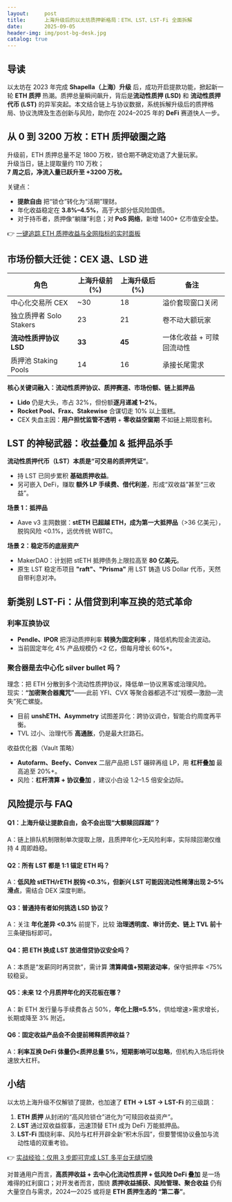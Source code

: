 ```yaml
---
layout:     post
title:      上海升级后的以太坊质押新格局：ETH、LST、LST-Fi 全面拆解
date:       2025-09-05
header-img: img/post-bg-desk.jpg
catalog: true
---
```


## 导读
以太坊在 2023 年完成 **Shapella（上海）升级** 后，成功开启提款功能，掀起新一轮 **ETH 质押** 热潮。质押总量瞬间飙升，背后是**流动性质押 (LSD)** 和 **流动性质押代币 (LST)** 的异军突起。本文结合链上与协议数据，系统拆解升级后的质押格局、协议洗牌及生态创新与风险，助你在 2024–2025 年的 **DeFi** 赛道快人一步。

## 从 0 到 3200 万枚：ETH 质押破圈之路
升级前，ETH 质押总量不足 1800 万枚，锁仓期不确定劝退了大量玩家。  
升级当日，链上提取量约 110 万枚；  
**7 周之后，净流入量已跃升至 +3200 万枚。**  

关键点：  
- **提款自由** 把“锁仓”转化为“活期”理财。  
- 年化收益稳定在 **3.8%–4.5%**，高于大部分低风险国债。  
- 对于持币者，质押像“躺赚”利息；对 **PoS 网络**，新增 1400+ 亿市值安全垫。

👉 [一键追踪 ETH 质押收益与全网指标的实时面板](https://okxdog.com/)

## 市场份额大迁徙：CEX 退、LSD 进
| 角色 | 上海升级前(%) | 上海升级后(%) | 备注 |
|---|---|---|---|
| 中心化交易所 CEX | ~30 | 18 | 溢价套现窗口关闭 |
| 独立质押者 Solo Stakers | 23 | 21 | 卷不动大额玩家 |
| **流动性质押协议 LSD** | **33** | **45** | 一体化收益 + 可赎回流动性 |
| 质押池 Staking Pools | 14 | 16 | 承接长尾需求 |

**核心关键词融入：流动性质押协议、质押赛道、市场份额、链上抵押品**

- **Lido** 仍是大头，市占 32%，但份额**逐月递减 1–2%**。  
- **Rocket Pool、Frax、Stakewise** 合谋切走 10% 以上蛋糕。  
- CEX 失血主因：**用户担忧监管不透明** + **零收益空窗期** 不如链上期现套利。

## LST 的神秘武器：收益叠加 & 抵押品杀手
**流动性质押代币（LST）本质是“可交易的质押凭证”**。  
- 持 LST 已同步累积 **基础质押收益**。  
- 另可嵌入 DeFi，赚取 **额外 LP 手续费、借代利差**，形成“双收益”甚至“三收益”。  

**场景 1：抵押品**  
- Aave v3 主网数据：**stETH 已超越 ETH，成为第一大抵押品**（>36 亿美元），脱钩风险 <0.1%，远优传统 WBTC。  

**场景 2：稳定币的底层资产**  
- MakerDAO：计划把 stETH 抵押债务上限拉高至 **80 亿美元**。  
- 原生 LST 稳定币项目 **"raft"、"Prisma"** 用 LST 铸造 US Dollar 代币，天然自带利息对冲。

## 新类别 LST-Fi：从借贷到利率互换的范式革命
### 利率互换协议
- **Pendle、IPOR** 把浮动质押利率 **转换为固定利率** ，降低机构现金流波动。  
- 当前固定年化 4% 产品规模仍 <2 亿，但每月增长 60%+。

### 聚合器是去中心化 silver bullet 吗？
理念：把 ETH 分散到多个流动性质押协议，降低单一协议黑客或治理风险。  
现实：**“加密聚合器魔咒”**——此前 YFI、CVX 等聚合器都逃不过“规模—激励—流失”死亡螺旋。  
- 目前 **unshETH、Asymmetry** 试图差异化：跨协议调仓，智能合约周度再平衡。  
- TVL 过小、治理代币 **高通胀**，仍是最大拦路石。

收益优化器（Vault 策略）
- **Autofarm、Beefy、Convex** 二层产品把 LST 碾碎再组 LP，用 **杠杆叠加** 最高追至 20%+。  
- 风险：**杠杆清算 + 协议叠加** ，建议小白设 1.2–1.5 倍安全边际。

## 风险提示与 FAQ
#### Q1：上海升级让提款自由，会不会出现“大额赎回踩踏”？
A：链上排队机制限制单次提取上限，且质押年化>无风险利率，实际赎回潮仅维持 4 周即趋稳。

#### Q2：所有 LST 都是 1:1 锚定 ETH 吗？
A：**低风险 stETH/rETH 脱钩 <0.3%，但新兴 LST 可能因流动性稀薄出现 2–5% 滑点**，需结合 DEX 深度判断。

#### Q3：普通持有者如何挑选 LSD 协议？
A：关注 **年化差异 <0.3%** 前提下，比较 **治理透明度、审计历史、链上 TVL 前十** 三条硬指标即可。

#### Q4：把 ETH 换成 LST 放进借贷协议安全吗？
A：本质是“发薪同时再贷款”，需计算 **清算阈值+预期波动率**，保守抵押率 <75% 较稳妥。

#### Q5：未来 12 个月质押年化的天花板在哪？
A：新 ETH 发行量与手续费各占 50%，**年化上限≈5.5%**，供给增速>需求增长，长期或降至 3% 附近。

#### Q6：固定收益产品会不会提前稀释质押收益？
A：**利率互换 DeFi 体量仍<质押总量 5%，短期影响可以忽略**，但机构入场后将快速放大杠杆。

## 小结
以太坊上海升级不仅解锁了提款，也加速了 **ETH → LST → LST-Fi** 的三级跳：  
1. **ETH 质押** 从封闭的“高风险锁仓”进化为“可赎回收益资产”。  
2. **LST** 通过双收益叙事，迅速顶替 ETH 成为 DeFi 万能抵押品。  
3. **LST-Fi** 围绕利率、风险与杠杆开辟全新“积木乐园”，但要警惕协议叠加与流动性墙的双重考验。

👉 [实战经验：仅用 3 步即可完成 LST 多平台无缝切换](https://okxdog.com/)

对普通用户而言，**高质押收益 + 去中心化流动性质押 + 低风险 DeFi 叠加** 是一场难得的红利窗口；对开发者而言，围绕 **质押收益捕获、风险管理、聚合收益** 仍有大量空白与需求，2024—2025 或将是 **ETH 质押生态的 “第二春”**。